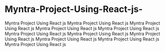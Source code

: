 # Myntra-Project-Using-React-js-
Myntra Project Using React js Myntra Project Using React js Myntra Project Using React js Myntra Project Using React js Myntra Project Using React js Myntra Project Using React js Myntra Project Using React js Myntra Project Using React js Myntra Project Using React js Myntra Project Using React js Myntra Project Using React js 
